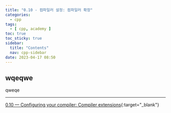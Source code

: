 ```yaml
---
title: "0.10 - 컴파일러 설정: 컴파일러 확장"
categories:
  - cpp
tags:
  - [ cpp, academy ]
toc: true
toc_sticky: true
sidebar:
  title: "Contents"
  nav: cpp-sidebar
date: 2023-04-17 08:50
---
```


## wqeqwe

qweqe

---

[0.10 — Configuring your compiler: Compiler extensions](https://www.learncpp.com/cpp-tutorial/configuring-your-compiler-compiler-extensions/){:target="_blank"}

[//]: # (<div class="notice--info" markdown="1">)

[//]: # (<span class="notice-title">)

[//]: # (**Q: 다른 프로그래밍 언어를 위한 비슷한 사이트가 있나요?**)

[//]: # (</span>)

[//]: # ()

[//]: # (아니요. 그러려면 저를 몇 번 복제해야 합니다.)

[//]: # (</div>)
